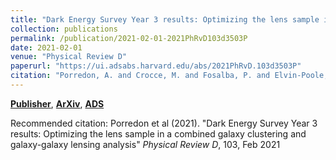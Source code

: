 ```yaml
---
title: "Dark Energy Survey Year 3 results: Optimizing the lens sample in a combined galaxy clustering and galaxy-galaxy lensing analysis"
collection: publications
permalink: /publication/2021-02-01-2021PhRvD103d3503P
date: 2021-02-01
venue: "Physical Review D"
paperurl: "https://ui.adsabs.harvard.edu/abs/2021PhRvD.103d3503P"
citation: "Porredon, A. and Crocce, M. and Fosalba, P. and Elvin-Poole, J. and Carnero Rosell, A. and Cawthon, R. and Eifler, T.~F. and Fang, X. and Ferrero, I. and Krause, E. and MacCrann, N. and Weaverdyck, N. and Abbott, T.~M.~C. and Aguena, M. and Allam, S. and Amon, A. and Avila, S. and Bacon, D. and Bertin, E. and Bhargava, S. and Bridle, S.~L. and Brooks, D. and Carrasco Kind, M. and Carretero, J. and Castander, F.~J. and Choi, A. and Costanzi, M. and da Costa, L.~N. and Pereira, M.~E.~S. and De Vicente, J. and Desai, S. and Diehl, H.~T. and Doel, P. and Drlica-Wagner, A. and Eckert, K. and Fert'e, A. and Flaugher, B. and Frieman, J. and Garc'ia-Bellido, J. and Gaztanaga, E. and Gerdes, D.~W. and Giannantonio, T. and Gruen, D. and Gruendl, R.~A. and Gschwend, J. and Gutierrez, G. and Hartley, W.~G. and Hinton, S.~R. and Hollowood, D.~L. and Honscheid, K. and Hoyle, B. and James, D.~J. and Jarvis, M. and Kuehn, K. and Kuropatkin, N. and Maia, M.~A.~G. and Marshall, J.~L. and Menanteau, F. and Miquel, R. and Morgan, R. and Palmese, A. and Pandey, S. and Paz-Chinch'on, F. and Plazas, A.~A. and Rodriguez-Monroy, M. and Roodman, A. and Samuroff, S. and Sanchez, E. and Scarpine, V. and Serrano, S. and Sevilla-Noarbe, I. and Smith, M. and Soares-Santos, M. and Suchyta, E. and Swanson, M.~E.~C. and Tarle, G. and To, C. and Varga, T.~N. and Weller, J. and Wilkinson, R.~D. and DES Collaboration. &quot;Dark Energy Survey Year 3 results: Optimizing the lens sample in a combined galaxy clustering and galaxy-galaxy lensing analysis.&quot; <i>Physical Review D</i>, 103, Feb 2021"
---
```


[**Publisher**](http://doi.org/10.1103/PhysRevD.103.043503), [**ArXiv**](https://arxiv.org/abs/2011.03411), [**ADS**](https://ui.adsabs.harvard.edu/abs/2021PhRvD.103d3503P)

Recommended citation: Porredon et al (2021). "Dark Energy Survey Year 3 results: Optimizing the lens sample in a combined galaxy clustering and galaxy-galaxy lensing analysis" <i>Physical Review D</i>, 103, Feb 2021
